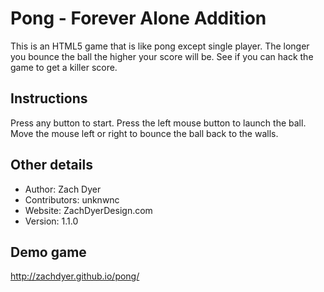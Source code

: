 # Pong - Forever Alone Addition
This is an HTML5 game that is like pong except single player. The longer you bounce the ball the higher your score will be. See if you can hack the game to get a killer score. 

## Instructions
Press any button to start. Press the left mouse button to launch the ball. Move the mouse left or right to bounce the ball back to the walls.

## Other details
- Author: Zach Dyer
- Contributors: unknwnc
- Website: ZachDyerDesign.com
- Version: 1.1.0

## Demo game
http://zachdyer.github.io/pong/
